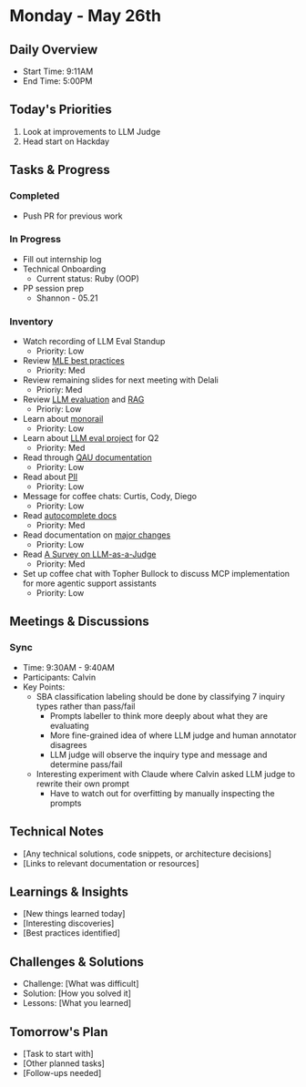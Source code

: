# Monday - May 26th

## Daily Overview

- Start Time: 9:11AM
- End Time: 5:00PM

## Today's Priorities

1. Look at improvements to LLM Judge
2. Head start on Hackday

## Tasks & Progress

### Completed

- Push PR for previous work

### In Progress

- Fill out internship log
- Technical Onboarding
  - Current status: Ruby (OOP)
- PP session prep
  - Shannon - 05.21

### Inventory

- Watch recording of LLM Eval Standup
  - Priority: Low
- Review [MLE best practices](https://vault.shopify.io/page/ML-Best-Practices~cGm2.md)
  - Priority: Med
- Review remaining slides for next meeting with Delali
  - Prioriy: Med
- Review [LLM evaluation](https://www.oreilly.com/radar/a-field-guide-to-rapidly-improving-ai-products/) and [RAG](https://aws.amazon.com/what-is/retrieval-augmented-generation/)
  - Prioriy: Low
- Learn about [monorail](https://vault.shopify.io/page/Monorail~1rHm.md)
  - Priority: Low
- Learn about [LLM eval project](https://vault.shopify.io/gsd/proposals/9ETAno) for Q2
  - Priority: Med
- Read through [QAU documentation](https://docs.google.com/document/d/1sfNOpJTmoNoyYs_lIkPMgTLlii61nWy_ygC1sb-_zyU/edit?tab=t.0#heading=h.gdqdy9yvqkj5)
  - Priority: Low
- Read about [PII](https://vault.shopify.io/page/Personally-identifiable-information-PII~4631.md)
  - Priority: Low
- Message for coffee chats: Curtis, Cody, Diego
  - Priority: Low
- Read [autocomplete docs](https://docs.google.com/document/d/1FN84YruPEcKwwMPmkU9P-xOPz7Lgp1BWe2QFdtg7sT0/edit?tab=t.d4w7ie4tl9vq#heading=h.9dxbpvikj18m)
  - Priority: Med
- Read documentation on [major changes](https://docs.google.com/document/d/1WyIaUrdqcneD_kY8aPgpCv-8qtfBg9CSzIr_ka-47b8/edit?tab=t.0#heading=h.8ocwxlp3fls8)
  - Priority: Low
- Read [A Survey on LLM-as-a-Judge](https://arxiv.org/pdf/2411.15594)
  - Priority: Med
- Set up coffee chat with Topher Bullock to discuss MCP implementation for more agentic support assistants
  - Priority: Low

## Meetings & Discussions

### Sync

- Time: 9:30AM - 9:40AM
- Participants: Calvin
- Key Points:
  - SBA classification labeling should be done by classifying 7 inquiry types rather than pass/fail
    - Prompts labeller to think more deeply about what they are evaluating
    - More fine-grained idea of where LLM judge and human annotator disagrees
    - LLM judge will observe the inquiry type and message and determine pass/fail
  - Interesting experiment with Claude where Calvin asked LLM judge to rewrite their own prompt
    - Have to watch out for overfitting by manually inspecting the prompts

## Technical Notes

- [Any technical solutions, code snippets, or architecture decisions]
- [Links to relevant documentation or resources]

## Learnings & Insights

- [New things learned today]
- [Interesting discoveries]
- [Best practices identified]

## Challenges & Solutions

- Challenge: [What was difficult]
- Solution: [How you solved it]
- Lessons: [What you learned]

## Tomorrow's Plan

- [Task to start with]
- [Other planned tasks]
- [Follow-ups needed]
